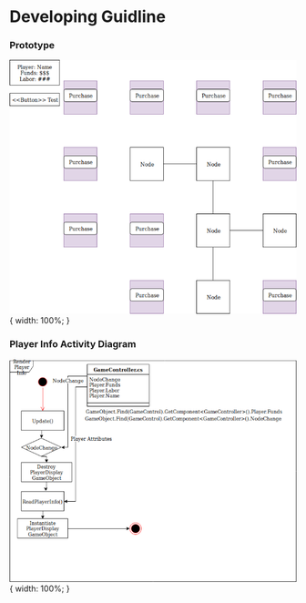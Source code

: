 # Developing Guidline

### Prototype
![alt text](Images/Prototype.png) {
  width: 100%;
}
</br>

### Player Info Activity Diagram
![alt text](Images/Player_Info_Activity_Diagram.png) {
  width: 100%;
}